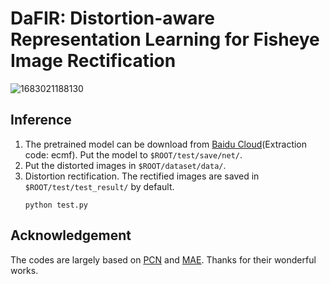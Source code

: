 # DaFIR: Distortion-aware Representation Learning for Fisheye Image Rectification

![1683021188130](https://user-images.githubusercontent.com/91788329/235635829-b7536568-6723-4059-9ffd-56a6e3ee7839.png)

## Inference 
1. The pretrained model can be download from [Baidu Cloud](https://pan.baidu.com/s/1J97k1TSNyMicowRLZ7KJvw?pwd=ecmf)(Extraction code: ecmf). Put the model to `$ROOT/test/save/net/`.
2. Put the distorted images in `$ROOT/dataset/data/`.
3. Distortion rectification. The rectified images are saved in `$ROOT/test/test_result/` by default.
    ```
    python test.py
    ```

## Acknowledgement
The codes are largely based on [PCN](https://github.com/uof1745-cmd/PCN) and [MAE](https://github.com/facebookresearch/mae). Thanks for their wonderful works.
